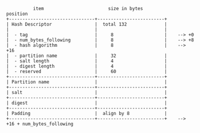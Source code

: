 
              item                        size in bytes             position
    +--------------------------------+-------------------------+
    | Hash Descriptor                |  total 132              |
    |                                |                         |
    |  - tag                         |     8                   |    --> +0
    |  - num_bytes_following         |     8                   |    --> +8
    |  - hash algorithm              |     8                   |    --> +16
    |  - partition name              |     32                  |
    |  - salt length                 |     4                   |
    |  - digest length               |     4                   |
    |  - reserved                    |     60                  |
    +--------------------------------+-------------------------+
    | Partition name                 |                         |
    +--------------------------------+-------------------------+
    | salt                           |                         |
    +--------------------------------+-------------------------+
    | digest                         |                         |
    +--------------------------------+-------------------------+
    | Padding                        |  align by 8             |
    +--------------------------------+-------------------------+    --> +16 + num_bytes_following
